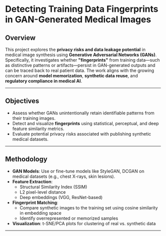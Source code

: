 #  Detecting Training Data Fingerprints in GAN-Generated Medical Images

##  Overview
This project explores the **privacy risks and data leakage potential** in medical image synthesis using **Generative Adversarial Networks (GANs)**. Specifically, it investigates whether **"fingerprints"** from training data—such as distinctive patterns or artifacts—persist in GAN-generated outputs and can be traced back to real patient data. The work aligns with the growing concern around **model memorization**, **synthetic data reuse**, and **regulatory compliance in medical AI**.

---

##  Objectives
- Assess whether GANs unintentionally retain identifiable patterns from their training images.
- Detect and visualize **fingerprints** using statistical, perceptual, and deep feature similarity metrics.
- Evaluate potential privacy risks associated with publishing synthetic medical datasets.

---

##  Methodology
- **GAN Models**: Use or fine-tune models like StyleGAN, DCGAN on medical datasets (e.g., chest X-rays, skin lesions).
- **Feature Extraction**:
  - Structural Similarity Index (SSIM)
  - L2 pixel-level distance
  - Deep embeddings (VGG, ResNet-based)
- **Fingerprint Matching**:
  - Compare synthetic images to the training set using cosine similarity in embedding space
  - Identify overrepresented or memorized samples
- **Visualization**: t-SNE/PCA plots for clustering of real vs. synthetic data

---

